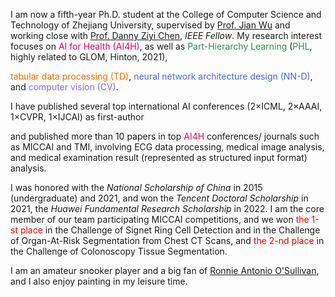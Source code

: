 I am now a fifth-year Ph.D. student at the College of Computer Science and Technology of Zhejiang University, supervised by [Prof. Jian Wu](https://person.zju.edu.cn/en/wujian) and working close with [Prof. Danny Ziyi Chen](https://www3.nd.edu/~dchen/), *IEEE Fellow*. My research interest focuses on <span style="color:#D70761;">AI for Health (AI4H)</span>, as well as <span style="color:SeaGreen">Part-Hierarchy Learning</span> (<span style="color:SeaGreen">PHL</span>, highly related to GLOM, Hinton, 2021), 
<!-- that manages to parse objects/ concepts into part-whole hierarchy for better understanding and to explore to implant parse trees into a neural network. The insights on <span style="color:SeaGreen">PHL</span> inspired my researches on  -->
<span style="color:#FC6A03;">tabular data processing (TD)</span>, <span style="color:RoyalBlue">neural network architecture design (NN-D)</span>, and <span style="color:#8866FF;">computer vision (CV)</span>.
<!-- , and <span style="color:#D70761;">AI4H</span>.  -->
I have published several top international AI conferences (2×ICML, 2×AAAI, 1×CVPR, 1×IJCAI) as first-author
<!-- in top international AI conferences such as ICML, CVPR, and AAAI, -->
<!-- presenting advanced AI technologies -->
and published more than 10 papers in top <span style="color:#D70761;">AI4H</span> conferences/ journals such as MICCAI and TMI, involving ECG data processing, medical image analysis, and medical examination result (represented as structured input format) analysis.

I was honored with the *National Scholarship of China* in 2015 (undergraduate) and 2021, and won the *Tencent Doctoral Scholarship* in 2021, the *Huawei Fundamental Research Scholarship* in 2022. I am the core member of our team participating MICCAI competitions, and we won <span style="color:red">the 1-st place</span> in the Challenge of Signet Ring Cell Detection and in the Challenge of Organ-At-Risk Segmentation from Chest CT Scans, and <span style="color:red">the 2-nd place</span> in the Challenge of Colonoscopy Tissue Segmentation.

I am an amateur snooker player and a big fan of [Ronnie Antonio O'Sullivan](https://en.wikipedia.org/wiki/Ronnie_O%27Sullivan), and I also enjoy painting in my leisure time.
